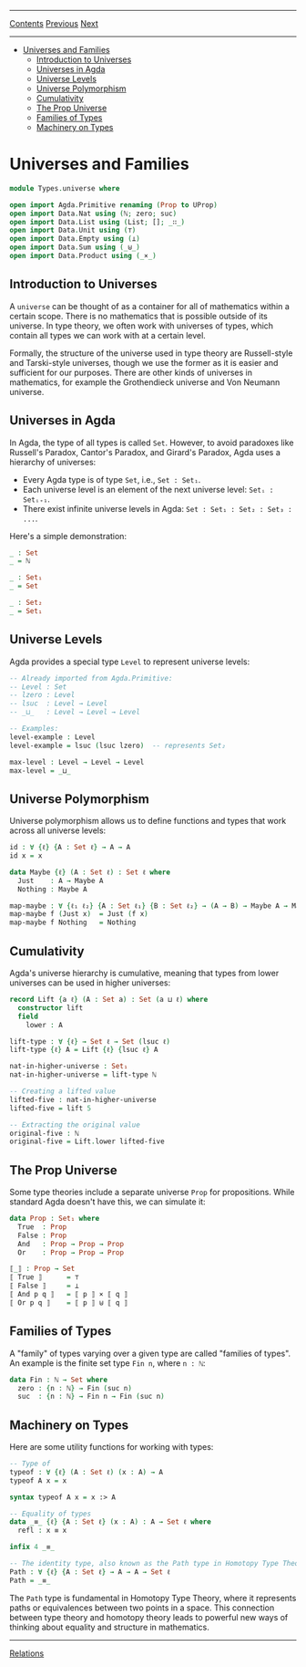 ****
[Contents](contents.html)
[Previous](Types.introduction.html)
[Next](Types.relations.html)

<!-- START doctoc generated TOC please keep comment here to allow auto update -->
<!-- DON'T EDIT THIS SECTION, INSTEAD RE-RUN doctoc TO UPDATE -->
****

- [Universes and Families](#universes-and-families)
  - [Introduction to Universes](#introduction-to-universes)
  - [Universes in Agda](#universes-in-agda)
  - [Universe Levels](#universe-levels)
  - [Universe Polymorphism](#universe-polymorphism)
  - [Cumulativity](#cumulativity)
  - [The Prop Universe](#the-prop-universe)
  - [Families of Types](#families-of-types)
  - [Machinery on Types](#machinery-on-types)

<!-- END doctoc generated TOC please keep comment here to allow auto update -->

# Universes and Families

```agda
module Types.universe where

open import Agda.Primitive renaming (Prop to UProp)
open import Data.Nat using (ℕ; zero; suc)
open import Data.List using (List; []; _∷_)
open import Data.Unit using (⊤)
open import Data.Empty using (⊥)
open import Data.Sum using (_⊎_)
open import Data.Product using (_×_)
```

## Introduction to Universes

A `universe` can be thought of as a container for all of mathematics within a certain scope. There is no mathematics that is possible outside of its universe. In type theory, we often work with universes of types, which contain all types we can work with at a certain level.

Formally, the structure of the universe used in type theory are Russell-style and Tarski-style universes, though we use the former as it is easier and sufficient for our purposes. There are other kinds of universes in mathematics, for example the Grothendieck universe and Von Neumann universe.

## Universes in Agda

In Agda, the type of all types is called `Set`. However, to avoid paradoxes like Russell's Paradox, Cantor's Paradox, and Girard's Paradox, Agda uses a hierarchy of universes:

- Every Agda type is of type `Set`, i.e., `Set : Set₁`.
- Each universe level is an element of the next universe level: `Setᵢ : Setᵢ₊₁`.
- There exist infinite universe levels in Agda: `Set : Set₁ : Set₂ : Set₃ : ...`.

Here's a simple demonstration:

```agda
_ : Set
_ = ℕ

_ : Set₁
_ = Set

_ : Set₂
_ = Set₁
```

## Universe Levels

Agda provides a special type `Level` to represent universe levels:

```agda
-- Already imported from Agda.Primitive:
-- Level : Set
-- lzero : Level
-- lsuc  : Level → Level
-- _⊔_   : Level → Level → Level

-- Examples:
level-example : Level
level-example = lsuc (lsuc lzero)  -- represents Set₂

max-level : Level → Level → Level
max-level = _⊔_
```

## Universe Polymorphism

Universe polymorphism allows us to define functions and types that work across all universe levels:

```agda
id : ∀ {ℓ} {A : Set ℓ} → A → A
id x = x

data Maybe {ℓ} (A : Set ℓ) : Set ℓ where
  Just    : A → Maybe A
  Nothing : Maybe A

map-maybe : ∀ {ℓ₁ ℓ₂} {A : Set ℓ₁} {B : Set ℓ₂} → (A → B) → Maybe A → Maybe B
map-maybe f (Just x)  = Just (f x)
map-maybe f Nothing   = Nothing
```

## Cumulativity

Agda's universe hierarchy is cumulative, meaning that types from lower universes can be used in higher universes:

```agda
record Lift {a ℓ} (A : Set a) : Set (a ⊔ ℓ) where
  constructor lift
  field
    lower : A

lift-type : ∀ {ℓ} → Set ℓ → Set (lsuc ℓ)
lift-type {ℓ} A = Lift {ℓ} {lsuc ℓ} A

nat-in-higher-universe : Set₁
nat-in-higher-universe = lift-type ℕ
```

```agda
-- Creating a lifted value
lifted-five : nat-in-higher-universe
lifted-five = lift 5

-- Extracting the original value
original-five : ℕ
original-five = Lift.lower lifted-five
```

## The Prop Universe

Some type theories include a separate universe `Prop` for propositions. While standard Agda doesn't have this, we can simulate it:

```agda
data Prop : Set₁ where
  True  : Prop
  False : Prop
  And   : Prop → Prop → Prop
  Or    : Prop → Prop → Prop

⟦_⟧ : Prop → Set
⟦ True ⟧      = ⊤
⟦ False ⟧     = ⊥
⟦ And p q ⟧   = ⟦ p ⟧ × ⟦ q ⟧
⟦ Or p q ⟧    = ⟦ p ⟧ ⊎ ⟦ q ⟧
```

## Families of Types

A "family" of types varying over a given type are called "families of types". An example is the finite set type `Fin n`, where `n : ℕ`:

```agda
data Fin : ℕ → Set where
  zero : {n : ℕ} → Fin (suc n)
  suc  : {n : ℕ} → Fin n → Fin (suc n)
```

## Machinery on Types

Here are some utility functions for working with types:

```agda
-- Type of
typeof : ∀ {ℓ} (A : Set ℓ) (x : A) → A
typeof A x = x

syntax typeof A x = x :> A

-- Equality of types
data _≡_ {ℓ} {A : Set ℓ} (x : A) : A → Set ℓ where
  refl : x ≡ x

infix 4 _≡_

-- The identity type, also known as the Path type in Homotopy Type Theory
Path : ∀ {ℓ} {A : Set ℓ} → A → A → Set ℓ
Path = _≡_
```

The `Path` type is fundamental in Homotopy Type Theory, where it represents paths or equivalences between two points in a space. This connection between type theory and homotopy theory leads to powerful new ways of thinking about equality and structure in mathematics.

****
[Relations](./Types.relations.html)
